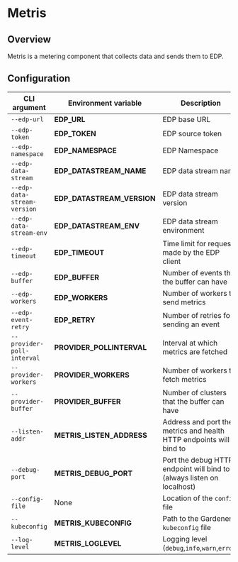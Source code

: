 # Metris

## Overview

Metris is a metering component that collects data and sends them to EDP.

## Configuration

| CLI argument | Environment variable | Description | Default value |
| -- | -- | -- | -- |
| `--edp-url` | **EDP_URL** | EDP base URL | `https://input.yevents.io` |
| `--edp-token` | **EDP_TOKEN** | EDP source token | None |
| `--edp-namespace` | **EDP_NAMESPACE** | EDP Namespace | None |
| `--edp-data-stream` | **EDP_DATASTREAM_NAME** | EDP data stream name | None |
| `--edp-data-stream-version` | **EDP_DATASTREAM_VERSION** | EDP data stream version | None |
| `--edp-data-stream-env` | **EDP_DATASTREAM_ENV** | EDP data stream environment | None |
| `--edp-timeout` | **EDP_TIMEOUT** | Time limit for requests made by the EDP client | `30s` |
| `--edp-buffer` | **EDP_BUFFER** | Number of events that the buffer can have | `100` |
| `--edp-workers` | **EDP_WORKERS** | Number of workers to send metrics | `5` |
| `--edp-event-retry` | **EDP_RETRY** | Number of retries for sending an event | `5` |
| `--provider-poll-interval` | **PROVIDER_POLLINTERVAL** | Interval at which metrics are fetched | `1m` |
| `--provider-workers` | **PROVIDER_WORKERS** | Number of workers to fetch metrics | `10` |
| `--provider-buffer` | **PROVIDER_BUFFER** | Number of clusters that the buffer can have | `100` |
| `--listen-addr` | **METRIS_LISTEN_ADDRESS** | Address and port the metrics and health HTTP endpoints will bind to | None |
| `--debug-port` | **METRIS_DEBUG_PORT** | Port the debug HTTP endpoint will bind to (always listen on localhost) | None |
| `--config-file` | None | Location of the `config` file | None |
| `--kubeconfig` | **METRIS_KUBECONFIG** | Path to the Gardener `kubeconfig` file | None |
| `--log-level` | **METRIS_LOGLEVEL** | Logging level (`debug`,`info`,`warn`,`error`) | `info` |
